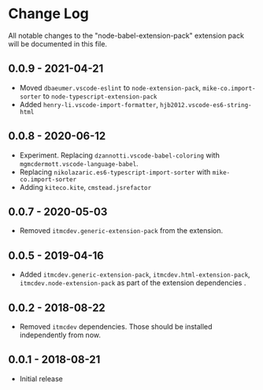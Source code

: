 # Change Log

All notable changes to the "node-babel-extension-pack" extension pack will be documented in this file.

## 0.0.9 - 2021-04-21

- Moved `dbaeumer.vscode-eslint` to `node-extension-pack`, `mike-co.import-sorter` to `node-typescript-extension-pack`
- Added `henry-li.vscode-import-formatter`, `hjb2012.vscode-es6-string-html`

## 0.0.8 - 2020-06-12

- Experiment. Replacing `dzannotti.vscode-babel-coloring` with `mgmcdermott.vscode-language-babel`.
- Replacing `nikolazaric.es6-typescript-import-sorter` with `mike-co.import-sorter`
- Adding `kiteco.kite`, `cmstead.jsrefactor`

## 0.0.7 - 2020-05-03

- Removed `itmcdev.generic-extension-pack` from the extension.

## 0.0.5 - 2019-04-16

- Added `itmcdev.generic-extension-pack`, `itmcdev.html-extension-pack`, `itmcdev.node-extension-pack` as part of the extension dependencies .

## 0.0.2 - 2018-08-22

- Removed `itmcdev` dependencies. Those should be installed independently from now.

## 0.0.1 - 2018-08-21

- Initial release
